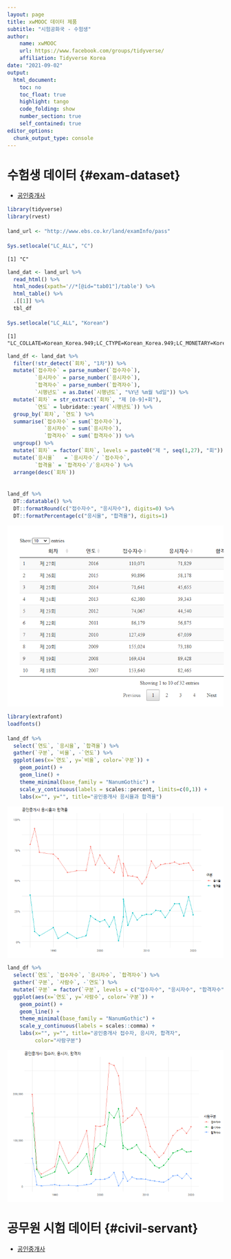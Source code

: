 ```yaml
---
layout: page
title: xwMOOC 데이터 제품
subtitle: "시험공화국 - 수험생"
author:
    name: xwMOOC
    url: https://www.facebook.com/groups/tidyverse/
    affiliation: Tidyverse Korea
date: "2021-09-02"
output:
  html_document: 
    toc: no
    toc_float: true
    highlight: tango
    code_folding: show
    number_section: true
    self_contained: true
editor_options: 
  chunk_output_type: console
---
```

 


# 수험생 데이터 {#exam-dataset}

- [공인중개사](http://www.ebs.co.kr/land/examInfo/pass#none)



```r
library(tidyverse)
library(rvest)

land_url <- "http://www.ebs.co.kr/land/examInfo/pass"

Sys.setlocale("LC_ALL", "C")
```

```
[1] "C"
```

```r
land_dat <- land_url %>% 
  read_html() %>% 
  html_nodes(xpath='//*[@id="tab01"]/table') %>% 
  html_table() %>% 
  .[[1]] %>% 
  tbl_df

Sys.setlocale("LC_ALL", "Korean")
```

```
[1] "LC_COLLATE=Korean_Korea.949;LC_CTYPE=Korean_Korea.949;LC_MONETARY=Korean_Korea.949;LC_NUMERIC=C;LC_TIME=Korean_Korea.949"
```

```r
land_df <- land_dat %>% 
  filter(!str_detect(`회차`, "1차")) %>% 
  mutate(`접수자수` = parse_number(`접수자수`),
         `응시자수` = parse_number(`응시자수`),
         `합격자수` = parse_number(`합격자수`),
         `시행년도` = as.Date(`시행년도`, "%Y년 %m월 %d일")) %>% 
  mutate(`회차` = str_extract(`회차`, "제 [0-9]+회"), 
         `연도` = lubridate::year(`시행년도`)) %>% 
  group_by(`회차`, `연도`) %>% 
  summarise(`접수자수` = sum(`접수자수`),
            `응시자수` = sum(`응시자수`),
            `합격자수` = sum(`합격자수`)) %>% 
  ungroup() %>% 
  mutate(`회차` = factor(`회차`, levels = paste0("제 ", seq(1,27), "회"))) %>% 
  mutate(`응시율`   = `응시자수`/ `접수자수`,
         `합격율` = `합격자수`/`응시자수`) %>% 
  arrange(desc(`회차`))


land_df %>% 
  DT::datatable() %>% 
  DT::formatRound(c("접수자수", "응시자수"), digits=0) %>% 
  DT::formatPercentage(c("응시율", "합격율"), digits=1)
```

<img src="figure/land-exam-1.png" title="plot of chunk land-exam" alt="plot of chunk land-exam" style="display: block; margin: auto;" />



```r
library(extrafont)
loadfonts()

land_df %>% 
  select(`연도`, `응시율`, `합격율`) %>% 
  gather(`구분`, `비율`, -`연도`) %>% 
  ggplot(aes(x=`연도`, y=`비율`, color=`구분`)) +
    geom_point() +
    geom_line() +
    theme_minimal(base_family = "NanumGothic") +
    scale_y_continuous(labels = scales::percent, limits=c(0,1)) +
    labs(x="", y="", title="공인중개사 응시율과 합격율")
```

<img src="figure/land-exam-viz-1.png" title="plot of chunk land-exam-viz" alt="plot of chunk land-exam-viz" style="display: block; margin: auto;" />

```r
land_df %>% 
  select(`연도`, `접수자수`, `응시자수`, `합격자수`) %>% 
  gather(`구분`, `사람수`, -`연도`) %>% 
  mutate(`구분` = factor(`구분`, levels = c("접수자수", "응시자수", "합격자수"))) %>% 
  ggplot(aes(x=`연도`, y=`사람수`, color=`구분`)) +
    geom_point() +
    geom_line() +
    theme_minimal(base_family = "NanumGothic") +
    scale_y_continuous(labels = scales::comma) +
    labs(x="", y="", title="공인중개사 접수자, 응시자, 합격자",
         color="사람구분")
```

<img src="figure/land-exam-viz-2.png" title="plot of chunk land-exam-viz" alt="plot of chunk land-exam-viz" style="display: block; margin: auto;" />


# 공무원 시험 데이터 {#civil-servant}

- [공인중개사](http://www.ebs.co.kr/land/examInfo/pass#none)
